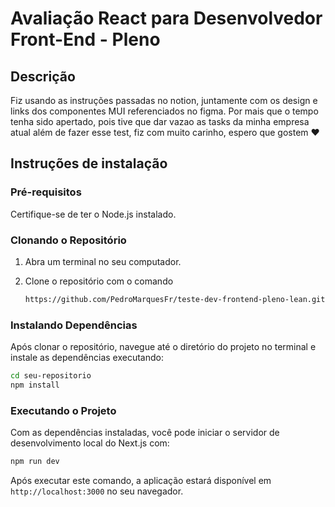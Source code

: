 # Avaliação React para Desenvolvedor Front-End - Pleno

## Descrição

Fiz usando as instruções passadas no notion, juntamente com os design e links dos componentes MUI referenciados no figma. Por mais que o tempo tenha sido apertado, pois tive que dar vazao as tasks da minha empresa atual além de fazer esse test, fiz com muito carinho, espero que gostem ❤️

## Instruções de instalação

### Pré-requisitos

Certifique-se de ter o Node.js instalado.

### Clonando o Repositório

1. Abra um terminal no seu computador.
2. Clone o repositório com o comando

   ```bash
   https://github.com/PedroMarquesFr/teste-dev-frontend-pleno-lean.git
   ```

### Instalando Dependências

Após clonar o repositório, navegue até o diretório do projeto no terminal e instale as dependências executando:

```bash
cd seu-repositorio
npm install
```

### Executando o Projeto

Com as dependências instaladas, você pode iniciar o servidor de desenvolvimento local do Next.js com:

```bash
npm run dev
```

Após executar este comando, a aplicação estará disponível em `http://localhost:3000` no seu navegador.